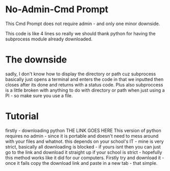 # No-Admin-Cmd Prompt
This Cmd Prompt does not require admin - and only one minor downside.

This code is like 4 lines so really we should thank python for having the subprocess module already downloaded.



# The downside
sadly, I don't know how to display the directory or path cuz subprocess basically just opens a terminal and enters the code in that we inputted then closes after its done and returns with a status code.
Plus also subproccess is a little broken with anything to do with directory or path when just using a PI - so make sure you use a file.

# Tutorial
firstly - downloading python
THE LINK GOES HERE
This version of python requires no admin - since it is portable and doesn't need to mess around with your files and whatnot.
this depends on your school's IT - mine is very strict, basically all downloading is blocked - if yours isnt then you can just go to the link and download it straight up
if your school is strict - hopefully this method works like it did for our computers. Firstly try and download it - once it fails copy the download link and paste in a new tab - that simple.
